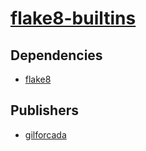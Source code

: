 # [flake8-builtins](https://pypi.org/project/flake8-builtins)

## Dependencies
- [flake8](packages/f/flake8.md)



## Publishers
- [gilforcada](https://pypi.org/user/gilforcada)

